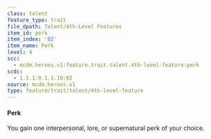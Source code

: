 ```yaml
---
class: talent
feature_type: trait
file_dpath: Talent/4th-Level Features
item_id: perk
item_index: '02'
item_name: Perk
level: 4
scc:
  - mcdm.heroes.v1:feature.trait.talent.4th-level-feature:perk
scdc:
  - 1.1.1:9.1.1.10:02
source: mcdm.heroes.v1
type: feature/trait/talent/4th-level-feature
---
```


#### Perk

You gain one interpersonal, lore, or supernatural perk of your choice.

